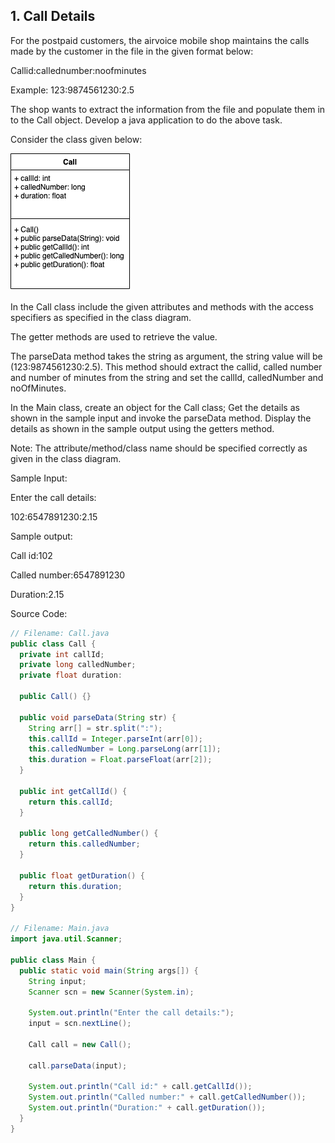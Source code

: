 ## 1. Call Details
For the postpaid customers, the airvoice mobile shop maintains the calls made by the customer in the file in the given format below:

Callid:callednumber:noofminutes

Example: 123:9874561230:2.5

The shop wants to extract the information from the file and populate them in to the Call object. Develop a java application to do the above task.

Consider the class given below:

![CallClass](images/CallClass.png)

                

In the Call class include the given attributes and methods with the access specifiers as specified in the class diagram.

The getter methods are used to retrieve the value.

The parseData method takes the string as argument, the string value will be (123:9874561230:2.5). This method should extract the callid, called number and number of minutes from the string and set the callId, calledNumber and noOfMinutes.

In the Main class, create an object for the Call class; Get the details as shown in the sample input and invoke the parseData method.  Display the details as shown in the sample output using the getters method.

Note: The attribute/method/class name should be specified correctly as given in the class diagram.

Sample Input:

Enter the call details:

102:6547891230:2.15

 Sample output:

  Call id:102

  Called number:6547891230

  Duration:2.15
  
Source Code:
```java
// Filename: Call.java
public class Call {
  private int callId;
  private long calledNumber;
  private float duration:
  
  public Call() {}
  
  public void parseData(String str) {
    String arr[] = str.split(":");
    this.callId = Integer.parseInt(arr[0]);
    this.calledNumber = Long.parseLong(arr[1]);
    this.duration = Float.parseFloat(arr[2]);
  }
  
  public int getCallId() {
    return this.callId;
  }
  
  public long getCalledNumber() {
    return this.calledNumber;
  }
  
  public float getDuration() {
    return this.duration;
  }
}

// Filename: Main.java
import java.util.Scanner;

public class Main {
  public static void main(String args[]) {
    String input;
    Scanner scn = new Scanner(System.in);

    System.out.println("Enter the call details:");
    input = scn.nextLine();

    Call call = new Call();

    call.parseData(input);

    System.out.println("Call id:" + call.getCallId());
    System.out.println("Called number:" + call.getCalledNumber());
    System.out.println("Duration:" + call.getDuration());
  }
}
```
